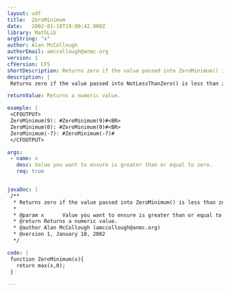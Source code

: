 ```yaml
---
layout: udf
title:  ZeroMinimum
date:   2002-01-10T19:00:42.000Z
library: MathLib
argString: "x"
author: Alan McCollough
authorEmail: amccollough@anmc.org
version: 1
cfVersion: CF5
shortDescription: Returns zero if the value passed into ZeroMinimum() is less than zero.
description: |
 Returns zero if the value passed into NotLessThanZero() is less than zero. If the input value is greater than zero, the iput value is returned.

returnValue: Returns a numeric value.

example: |
 <CFOUTPUT>
 ZeroMinimum(9): #ZeroMinimum(9)#<BR>
 ZeroMinimum(0): #ZeroMinimum(0)#<BR>
 ZeroMinimum(-7): #ZeroMinimum(-7)#
 </CFOUTPUT>

args:
 - name: x
   desc: Value you want to ensure is greater than or equal to zero.
   req: true


javaDoc: |
 /**
  * Returns zero if the value passed into ZeroMinimum() is less than zero.
  * 
  * @param x      Value you want to ensure is greater than or equal to zero. 
  * @return Returns a numeric value. 
  * @author Alan McCollough (amccollough@anmc.org) 
  * @version 1, January 10, 2002 
  */

code: |
 function ZeroMinimum(x){      
   return max(x,0);
 }

---
```


